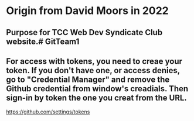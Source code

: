 # Origin from David Moors in 2022
## Purpose for TCC Web Dev Syndicate Club website.# GitTeam1
## For access with tokens, you need to creae your token. If you don't have one, or access denies, go to "Credential Manager" and remove the Github credential from window's creadials. Then sign-in by token the one you creat from the URL.
https://github.com/settings/tokens